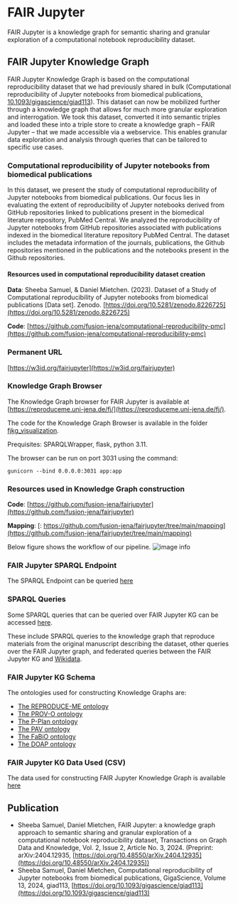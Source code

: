 # FAIR Jupyter

FAIR Jupyter is a knowledge graph for semantic sharing and granular exploration of a computational notebook reproducibility dataset.

## FAIR Jupyter Knowledge Graph
FAIR Jupyter Knowledge Graph is based on the computational reproducibility dataset that we had previously shared in bulk (Computational reproducibility of Jupyter notebooks from biomedical publications, [10.1093/gigascience/giad113](https://doi.org/10.1093/gigascience/giad113)). This dataset can now be mobilized further through a knowledge graph that allows for much more granular exploration and interrogation. We took this dataset, converted it into semantic triples and loaded these into a triple store to create a knowledge graph – FAIR Jupyter – that we made accessible via a webservice. This enables granular data exploration and analysis through queries that can be tailored to specific use cases.


### Computational reproducibility of Jupyter notebooks from biomedical publications
In this dataset, we present the study of computational reproducibility of Jupyter notebooks from biomedical publications. Our focus lies in evaluating the extent of reproducibility of Jupyter notebooks derived from GitHub repositories linked to publications present in the biomedical literature repository, PubMed Central. We analyzed the reproducibility of Jupyter notebooks from GitHub repositories associated with publications indexed in the biomedical literature repository PubMed Central. The dataset includes the metadata information of the journals, publications, the Github repositories mentioned in the publications and the notebooks present in the Github repositories.

#### Resources used in computational reproducibility dataset creation
**Data**: Sheeba Samuel, & Daniel Mietchen. (2023). Dataset of a Study of Computational reproducibility of Jupyter notebooks from biomedical publications [Data set]. Zenodo. [https://doi.org/10.5281/zenodo.8226725](https://doi.org/10.5281/zenodo.8226725)

**Code**: [https://github.com/fusion-jena/computational-reproducibility-pmc](https://github.com/fusion-jena/computational-reproducibility-pmc)


### Permanent URL
[https://w3id.org/fairjupyter](https://w3id.org/fairjupyter)

### Knowledge Graph Browser
The Knowledge Graph browser for FAIR Jupyter is available at [https://reproduceme.uni-jena.de/fj/](https://reproduceme.uni-jena.de/fj/).

The code for the Knowledge Graph Browser is available in the folder [fjkg_visualization](fjkg_visualization).

Prequisites: SPARQLWrapper, flask, python 3.11.

The browser can be run on port 3031 using the command:

```gunicorn --bind 0.0.0.0:3031 app:app```


### Resources used in Knowledge Graph construction
**Code**: [https://github.com/fusion-jena/fairjupyter](https://github.com/fusion-jena/fairjupyter)

**Mapping**: [: https://github.com/fusion-jena/fairjupyter/tree/main/mapping](https://github.com/fusion-jena/fairjupyter/tree/main/mapping)

Below figure shows the workflow of our pipeline.
![image info](./docs/content/images/workflow.png)

### FAIR Jupyter SPARQL Endpoint
The SPARQL Endpoint can be queried [here](https://reproduceme.uni-jena.de/#/dataset/fairjupyter/query)

### SPARQL Queries
Some SPARQL queries that can be queried over FAIR Jupyter KG can be accessed [here](https://github.com/fusion-jena/fairjupyter/tree/main/sparql_query).

These include SPARQL queries to the knowledge graph that reproduce materials from the
original manuscript describing the dataset, other queries over the FAIR Jupyter graph, and federated queries between the FAIR Jupyter KG and [Wikidata](https://query.wikidata.org/).

### FAIR Jupyter KG Schema
The ontologies used for constructing Knowledge Graphs are:
* [The REPRODUCE-ME ontology](https://w3id.org/reproduceme/)
* [The PROV-O ontology](https://www.w3.org/TR/prov-o/)
* [The P-Plan ontology](http://purl.org/net/p-plan#)
* [The PAV ontology](http://purl.org/pav/)
* [The FaBiO ontology](http://purl.org/spar/fabio)
* [The DOAP ontology](http://usefulinc.com/ns/doap#)

### FAIR Jupyter KG Data Used (CSV)
The data used for constructing FAIR Jupyter Knowledge Graph is available [here](https://github.com/fusion-jena/fairjupyter/tree/main/data)


## Publication

* Sheeba Samuel, Daniel Mietchen, FAIR Jupyter: a knowledge graph approach to semantic sharing and granular exploration of a computational notebook reproducibility dataset, Transactions on Graph Data and Knowledge, Vol. 2, Issue 2, Article No. 3, 2024.
(Preprint: arXiv:2404.12935, [https://doi.org/10.48550/arXiv.2404.12935](https://doi.org/10.48550/arXiv.2404.12935))
* Sheeba Samuel, Daniel Mietchen, Computational reproducibility of Jupyter notebooks from biomedical publications, GigaScience, Volume 13, 2024, giad113, [https://doi.org/10.1093/gigascience/giad113](https://doi.org/10.1093/gigascience/giad113)
